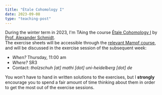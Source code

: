 ```yaml
---
title: "Étale Cohomology I"
date: 2023-09-08
type: "teaching-post"
---
```


During the winter term in 2023, I'm TAing the course [Étale Cohomology I](https://www.mathi.uni-heidelberg.de/~schmidt/lehre/Alexander%20Schmidt%20%20Wintersemester%202023_24.htm) by [Prof. Alexander Schmidt](https://www.mathi.uni-heidelberg.de/~schmidt/).
<br>
The exercise sheets will be accessible through the [relevant Mampf course](https://mampf.mathi.uni-heidelberg.de/lectures/167), and will be discussed in the exercise session of the subsequent week:

* _When?_  Thursday, 11:00 am
* _Where?_  SR3
* Contact: _tholzschuh [at] mathi [dot] uni-heidelberg [dot] de_


You won't have to hand in written solutions to the exercises, but I **strongly** encourage you to spend a fair amount of time thinking about them in order to get the most out of the exercise sessions.

